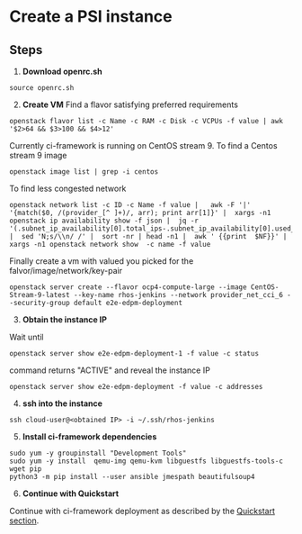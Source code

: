 # Create a PSI instance

## Steps
1. **Download openrc.sh**

```
source openrc.sh
```

2. **Create VM**
Find a flavor satisfying preferred requirements

```
openstack flavor list -c Name -c RAM -c Disk -c VCPUs -f value | awk '$2>64 && $3>100 && $4>12'

```

Currently ci-framework is running on CentOS stream 9. To find a Centos stream 9 image

```
openstack image list | grep -i centos

```

To find less congested network

```
openstack network list -c ID -c Name -f value |   awk -F '|' '{match($0, /(provider_[^ ]+)/, arr); print arr[1]}' |  xargs -n1 openstack ip availability show -f json |  jq -r '(.subnet_ip_availability[0].total_ips-.subnet_ip_availability[0].used_ips),.id' |  sed 'N;s/\\n/ /' |  sort -nr | head -n1 |  awk ' {{print  $NF}}' |  xargs -n1 openstack network show  -c name -f value
```

Finally create a vm with valued you picked for the falvor/image/network/key-pair

```
openstack server create --flavor ocp4-compute-large --image CentOS-Stream-9-latest --key-name rhos-jenkins --network provider_net_cci_6 --security-group default e2e-edpm-deployment
```


3. **Obtain the instance IP**

Wait until

```
openstack server show e2e-edpm-deployment-1 -f value -c status
```
command returns "ACTIVE" and reveal the instance IP

```
openstack server show e2e-edpm-deployment -f value -c addresses
```

4. **ssh into the instance**

```
ssh cloud-user@<obtained IP> -i ~/.ssh/rhos-jenkins
```

5. **Install ci-framework dependencies**
```
sudo yum -y groupinstall "Development Tools"
sudo yum -y install  qemu-img qemu-kvm libguestfs libguestfs-tools-c wget pip
python3 -m pip install --user ansible jmespath beautifulsoup4

```

6. **Continue with Quickstart**

Continue with ci-framework deployment as described by the [Quickstart section](https://github.com/openstack-k8s-operators/ci-framework/wiki/Quickstart).
